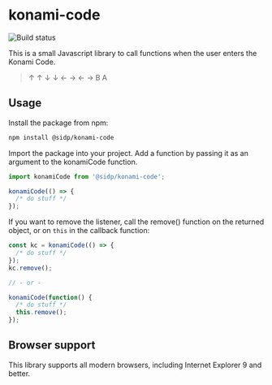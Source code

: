 # konami-code

![Build status](https://circleci.com/gh/sidp/konami-code.svg?style=shield&circle-token=60f119a2a516a777d99653c82df8c0cf7403cd52)

This is a small Javascript library to call functions when the user enters the Konami Code.

> ↑ ↑ ↓ ↓ ← → ← → B A

## Usage

Install the package from npm:

```sh
npm install @sidp/konami-code
```

Import the package into your project. Add a function by passing it as an argument to the konamiCode function.

```js
import konamiCode from '@sidp/konami-code';

konamiCode(() => {
  /* do stuff */
});
```

If you want to remove the listener, call the remove() function on the returned object, or on `this` in the callback function:

```js
const kc = konamiCode(() => {
  /* do stuff */
});
kc.remove();

// - or -

konamiCode(function() {
  /* do stuff */
  this.remove();
});
```

## Browser support

This library supports all modern browsers, including Internet Explorer 9 and better.
